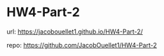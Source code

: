 # HW4-Part-2

url: https://jacobouellet1.github.io/HW4-Part-2/

repo: https://github.com/JacobOuellet1/HW4-Part-2
